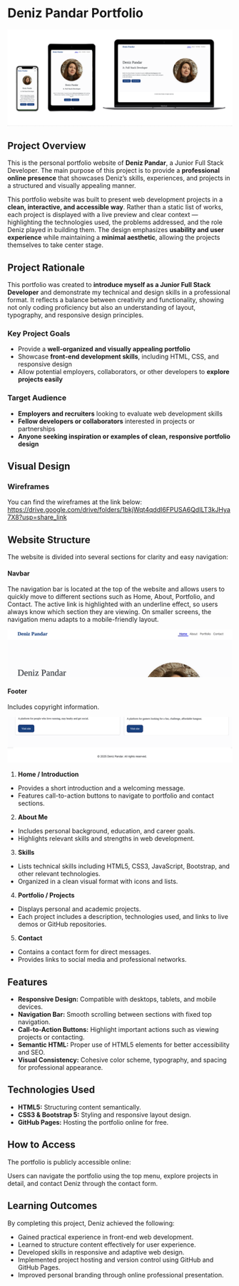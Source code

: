 # Deniz Pandar Portfolio

![device images](/assets/images/device-and-site-images.png)

## Project Overview
This is the personal portfolio website of **Deniz Pandar**, a Junior Full Stack Developer. The main purpose of this project is to provide a **professional online presence** that showcases Deniz’s skills, experiences, and projects in a structured and visually appealing manner.

This portfolio website was built to present web development projects in a **clean, interactive, and accessible way**. Rather than a static list of works, each project is displayed with a live preview and clear context — highlighting the technologies used, the problems addressed, and the role Deniz played in building them. The design emphasizes **usability and user experience** while maintaining a **minimal aesthetic**, allowing the projects themselves to take center stage.

## Project Rationale  

This portfolio was created to **introduce myself as a Junior Full Stack Developer** and demonstrate my technical and design skills in a professional format. It reflects a balance between creativity and functionality, showing not only coding proficiency but also an understanding of layout, typography, and responsive design principles.  

### Key Project Goals  
- Provide a **well-organized and visually appealing portfolio**  
- Showcase **front-end development skills**, including HTML, CSS, and responsive design  
- Allow potential employers, collaborators, or other developers to **explore projects easily**  

### Target Audience  
- **Employers and recruiters** looking to evaluate web development skills  
- **Fellow developers or collaborators** interested in projects or partnerships  
- **Anyone seeking inspiration or examples of clean, responsive portfolio design**

## Visual Design
### Wireframes
You can find the wireframes at the link below:
https://drive.google.com/drive/folders/1bkjWqt4qddI6FPUSA6QdILT3kJHya7X8?usp=share_link

## Website Structure
The website is divided into several sections for clarity and easy navigation:

#### Navbar
The navigation bar is located at the top of the website and allows users to quickly move to different sections such as Home, About, Portfolio, and Contact.
The active link is highlighted with an underline effect, so users always know which section they are viewing.
On smaller screens, the navigation menu adapts to a mobile-friendly layout.

![navbar screenshot](/assets/images/navbar-screnshot.png)

#### Footer
Includes copyright information.

![footer screenshot](/assets/images/footer-screenshot.png)

1. **Home / Introduction**
- Provides a short introduction and a welcoming message.
- Features call-to-action buttons to navigate to portfolio and contact sections.

2. **About Me**
- Includes personal background, education, and career goals.
- Highlights relevant skills and strengths in web development.

3. **Skills**
- Lists technical skills including HTML5, CSS3, JavaScript, Bootstrap, and other relevant technologies.
- Organized in a clean visual format with icons and lists.

4. **Portfolio / Projects**
- Displays personal and academic projects.
- Each project includes a description, technologies used, and links to live demos or GitHub repositories.

5. **Contact**
- Contains a contact form for direct messages.
- Provides links to social media and professional networks.



## Features
- **Responsive Design:** Compatible with desktops, tablets, and mobile devices.
- **Navigation Bar:** Smooth scrolling between sections with fixed top navigation.
- **Call-to-Action Buttons:** Highlight important actions such as viewing projects or contacting.
- **Semantic HTML:** Proper use of HTML5 elements for better accessibility and SEO.
- **Visual Consistency:** Cohesive color scheme, typography, and spacing for professional appearance.

## Technologies Used
- **HTML5:** Structuring content semantically.
- **CSS3 & Bootstrap 5:** Styling and responsive layout design.
- **GitHub Pages:** Hosting the portfolio online for free.

## How to Access
The portfolio is publicly accessible online:

Users can navigate the portfolio using the top menu, explore projects in detail, and contact Deniz through the contact form.

## Learning Outcomes
By completing this project, Deniz achieved the following:
- Gained practical experience in front-end web development.
- Learned to structure content effectively for user experience.
- Developed skills in responsive and adaptive web design.
- Implemented project hosting and version control using GitHub and GitHub Pages.
- Improved personal branding through online professional presentation.
